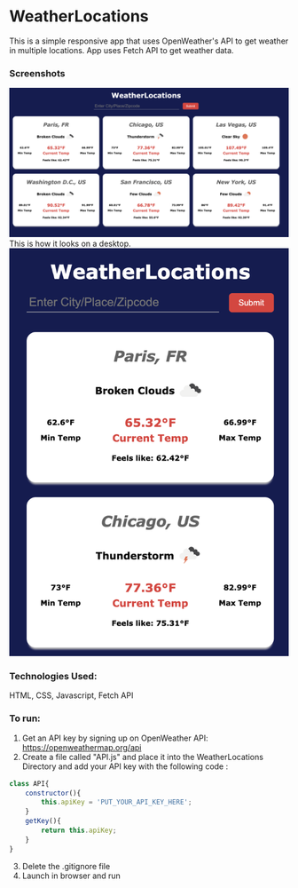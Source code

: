 # WeatherLocations
 This is a simple responsive app that uses OpenWeather's API to get weather in multiple locations.
 App uses Fetch API to get weather data.

### Screenshots
![Desktop Image](screenshots/desktop.png)
This is how it looks on a desktop.
![Mobile Image](screenshots/mobile.png)

### Technologies Used:
HTML, CSS, Javascript, Fetch API

### To run: 
1. Get an API key by signing up on OpenWeather API: https://openweathermap.org/api
2. Create a file called "API.js" and place it into the WeatherLocations Directory and add your API key with the following code :

```javascript
class API{
    constructor(){
        this.apiKey = 'PUT_YOUR_API_KEY_HERE';
    }
    getKey(){
        return this.apiKey;
    }
}
```

3. Delete the .gitignore file
4. Launch in browser and run